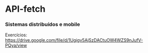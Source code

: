 # API-fetch

### Sistemas distribuídos e mobile

Exercícios:  
https://drive.google.com/file/d/1Ugigv5AjSzDACtuOW4WZS9nJufV-PQya/view
